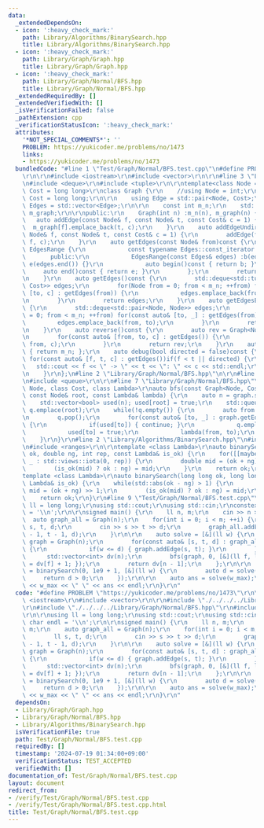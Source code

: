 ```yaml
---
data:
  _extendedDependsOn:
  - icon: ':heavy_check_mark:'
    path: Library/Algorithms/BinarySearch.hpp
    title: Library/Algorithms/BinarySearch.hpp
  - icon: ':heavy_check_mark:'
    path: Library/Graph/Graph.hpp
    title: Library/Graph/Graph.hpp
  - icon: ':heavy_check_mark:'
    path: Library/Graph/Normal/BFS.hpp
    title: Library/Graph/Normal/BFS.hpp
  _extendedRequiredBy: []
  _extendedVerifiedWith: []
  _isVerificationFailed: false
  _pathExtension: cpp
  _verificationStatusIcon: ':heavy_check_mark:'
  attributes:
    '*NOT_SPECIAL_COMMENTS*': ''
    PROBLEM: https://yukicoder.me/problems/no/1473
    links:
    - https://yukicoder.me/problems/no/1473
  bundledCode: "#line 1 \"Test/Graph/Normal/BFS.test.cpp\"\n#define PROBLEM \"https://yukicoder.me/problems/no/1473\"\
    \r\n\r\n#include <iostream>\r\n#include <vector>\r\n\r\n#line 3 \"Library/Graph/Graph.hpp\"\
    \n#include <deque>\r\n#include <tuple>\r\n\r\ntemplate<class Node = int, class\
    \ Cost = long long>\r\nclass Graph {\r\n    //using Node = int;\r\n    //using\
    \ Cost = long long;\r\n\r\n    using Edge = std::pair<Node, Cost>;\r\n    using\
    \ Edges = std::vector<Edge>;\r\n\r\n    const int m_n;\r\n    std::vector<Edges>\
    \ m_graph;\r\n\r\npublic:\r\n    Graph(int n) :m_n(n), m_graph(n) {}\r\n\r\n \
    \   auto addEdge(const Node& f, const Node& t, const Cost& c = 1) {\r\n      \
    \  m_graph[f].emplace_back(t, c);\r\n    }\r\n    auto addEdgeUndirected(const\
    \ Node& f, const Node& t, const Cost& c = 1) {\r\n        addEdge(f, t, c); addEdge(t,\
    \ f, c);\r\n    }\r\n    auto getEdges(const Node& from)const {\r\n        class\
    \ EdgesRange {\r\n            const typename Edges::const_iterator b, e;\r\n \
    \       public:\r\n            EdgesRange(const Edges& edges) :b(edges.begin()),\
    \ e(edges.end()) {}\r\n            auto begin()const { return b; }\r\n       \
    \     auto end()const { return e; }\r\n        };\r\n        return EdgesRange(m_graph[from]);\r\
    \n    }\r\n    auto getEdges()const {\r\n        std::deque<std::tuple<Node, Node,\
    \ Cost>> edges;\r\n        for(Node from = 0; from < m_n; ++from) for(const auto&\
    \ [to, c] : getEdges(from)) {\r\n            edges.emplace_back(from, to, c);\r\
    \n        }\r\n        return edges;\r\n    }\r\n    auto getEdgesExcludeCost()const\
    \ {\r\n        std::deque<std::pair<Node, Node>> edges;\r\n        for(Node from\
    \ = 0; from < m_n; ++from) for(const auto& [to, _] : getEdges(from)) {\r\n   \
    \         edges.emplace_back(from, to);\r\n        }\r\n        return edges;\r\
    \n    }\r\n    auto reverse()const {\r\n        auto rev = Graph<Node, Cost>(m_n);\r\
    \n        for(const auto& [from, to, c] : getEdges()) {\r\n            rev.addEdge(to,\
    \ from, c);\r\n        }\r\n        return rev;\r\n    }\r\n    auto size()const\
    \ { return m_n; };\r\n    auto debug(bool directed = false)const {\r\n       \
    \ for(const auto& [f, t, c] : getEdges())if(f < t || directed) {\r\n         \
    \   std::cout << f << \" -> \" << t << \": \" << c << std::endl;\r\n        }\r\
    \n    }\r\n};\n#line 2 \"Library/Graph/Normal/BFS.hpp\"\n\r\n#line 4 \"Library/Graph/Normal/BFS.hpp\"\
    \n#include <queue>\r\n\r\n#line 7 \"Library/Graph/Normal/BFS.hpp\"\n\r\ntemplate<class\
    \ Node, class Cost, class Lambda>\r\nauto bfs(const Graph<Node, Cost>& graph,\
    \ const Node& root, const Lambda& lambda) {\r\n    auto n = graph.size();\r\n\
    \    std::vector<bool> used(n); used[root] = true;\r\n    std::queue<Node> q;\
    \ q.emplace(root);\r\n    while(!q.empty()) {\r\n        auto from = q.front();\r\
    \n        q.pop();\r\n        for(const auto& [to, _] : graph.getEdges(from))\
    \ {\r\n            if(used[to]) { continue; }\r\n            q.emplace(to);\r\n\
    \            used[to] = true;\r\n            lambda(from, to);\r\n        }\r\n\
    \    }\r\n}\r\n#line 2 \"Library/Algorithms/BinarySearch.hpp\"\n#include <numeric>\r\
    \n#include <ranges>\r\n\r\ntemplate <class Lambda>\r\nauto binarySearch(double\
    \ ok, double ng, int rep, const Lambda& is_ok) {\r\n    for([[maybe_unused]] auto\
    \ _ : std::views::iota(0, rep)) {\r\n        double mid = (ok + ng) / 2.0;\r\n\
    \        (is_ok(mid) ? ok : ng) = mid;\r\n    }\r\n    return ok;\r\n}\r\n\r\n\
    template <class Lambda>\r\nauto binarySearch(long long ok, long long ng, const\
    \ Lambda& is_ok) {\r\n    while(std::abs(ok - ng) > 1) {\r\n        long long\
    \ mid = (ok + ng) >> 1;\r\n        (is_ok(mid) ? ok : ng) = mid;\r\n    }\r\n\
    \    return ok;\r\n}\r\n#line 9 \"Test/Graph/Normal/BFS.test.cpp\"\n\r\nusing\
    \ ll = long long;\r\nusing std::cout;\r\nusing std::cin;\r\nconstexpr char endl\
    \ = '\\n';\r\n\r\nsigned main() {\r\n    ll n, m;\r\n    cin >> n >> m;\r\n  \
    \  auto graph_all = Graph(n);\r\n    for(int i = 0; i < m; ++i) {\r\n        ll\
    \ s, t, d;\r\n        cin >> s >> t >> d;\r\n        graph_all.addEdgeUndirected(s\
    \ - 1, t - 1, d);\r\n    }\r\n\r\n    auto solve = [&](ll w) {\r\n        auto\
    \ graph = Graph(n);\r\n        for(const auto& [s, t, d] : graph_all.getEdges())\
    \ {\r\n            if(w <= d) { graph.addEdge(s, t); }\r\n        }\r\n\r\n  \
    \      std::vector<int> dv(n);\r\n        bfs(graph, 0, [&](ll f, ll t) {dv[t]\
    \ = dv[f] + 1; });\r\n        return dv[n - 1];\r\n    };\r\n\r\n    auto w_max\
    \ = binarySearch(0, 1e9 + 1, [&](ll w) {\r\n        auto d = solve(w);\r\n   \
    \     return d > 0;\r\n    });\r\n\r\n    auto ans = solve(w_max);\r\n    cout\
    \ << w_max << \" \" << ans << endl;\r\n}\r\n"
  code: "#define PROBLEM \"https://yukicoder.me/problems/no/1473\"\r\n\r\n#include\
    \ <iostream>\r\n#include <vector>\r\n\r\n#include \"./../../../Library/Graph/Graph.hpp\"\
    \r\n#include \"./../../../Library/Graph/Normal/BFS.hpp\"\r\n#include \"./../../../Library/Algorithms/BinarySearch.hpp\"\
    \r\n\r\nusing ll = long long;\r\nusing std::cout;\r\nusing std::cin;\r\nconstexpr\
    \ char endl = '\\n';\r\n\r\nsigned main() {\r\n    ll n, m;\r\n    cin >> n >>\
    \ m;\r\n    auto graph_all = Graph(n);\r\n    for(int i = 0; i < m; ++i) {\r\n\
    \        ll s, t, d;\r\n        cin >> s >> t >> d;\r\n        graph_all.addEdgeUndirected(s\
    \ - 1, t - 1, d);\r\n    }\r\n\r\n    auto solve = [&](ll w) {\r\n        auto\
    \ graph = Graph(n);\r\n        for(const auto& [s, t, d] : graph_all.getEdges())\
    \ {\r\n            if(w <= d) { graph.addEdge(s, t); }\r\n        }\r\n\r\n  \
    \      std::vector<int> dv(n);\r\n        bfs(graph, 0, [&](ll f, ll t) {dv[t]\
    \ = dv[f] + 1; });\r\n        return dv[n - 1];\r\n    };\r\n\r\n    auto w_max\
    \ = binarySearch(0, 1e9 + 1, [&](ll w) {\r\n        auto d = solve(w);\r\n   \
    \     return d > 0;\r\n    });\r\n\r\n    auto ans = solve(w_max);\r\n    cout\
    \ << w_max << \" \" << ans << endl;\r\n}\r\n"
  dependsOn:
  - Library/Graph/Graph.hpp
  - Library/Graph/Normal/BFS.hpp
  - Library/Algorithms/BinarySearch.hpp
  isVerificationFile: true
  path: Test/Graph/Normal/BFS.test.cpp
  requiredBy: []
  timestamp: '2024-07-19 01:34:00+09:00'
  verificationStatus: TEST_ACCEPTED
  verifiedWith: []
documentation_of: Test/Graph/Normal/BFS.test.cpp
layout: document
redirect_from:
- /verify/Test/Graph/Normal/BFS.test.cpp
- /verify/Test/Graph/Normal/BFS.test.cpp.html
title: Test/Graph/Normal/BFS.test.cpp
---
```

